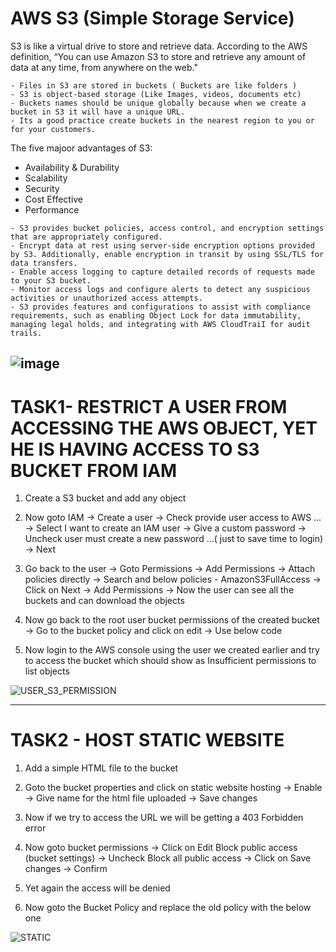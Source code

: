 # AWS S3 (Simple Storage Service)

S3 is like a virtual drive to store and retrieve data. According to the AWS definition, “You can use Amazon S3 to store and retrieve any amount of data at any time, from anywhere on the web."

```
- Files in S3 are stored in buckets ( Buckets are like folders )
- S3 is object-based storage (Like Images, videos, documents etc)
- Buckets names should be unique globally because when we create a bucket in S3 it will have a unique URL.
- Its a good practice create buckets in the nearest region to you or for your customers.
```

The five majoor advantages of S3:

- Availability & Durability
- Scalability
- Security
- Cost Effective
- Performance

```
- S3 provides bucket policies, access control, and encryption settings that are appropriately configured. 
- Encrypt data at rest using server-side encryption options provided by S3. Additionally, enable encryption in transit by using SSL/TLS for data transfers. 
- Enable access logging to capture detailed records of requests made to your S3 bucket. 
- Monitor access logs and configure alerts to detect any suspicious activities or unauthorized access attempts. 
- S3 provides features and configurations to assist with compliance requirements, such as enabling Object Lock for data immutability, managing legal holds, and integrating with AWS CloudTraiI for audit trails. 
```
![image](https://github.com/Pavan-1997/AWS_S3/assets/32020205/2742ddc9-ead5-45e7-8185-a03c805f6651)
---

# TASK1- RESTRICT A USER FROM ACCESSING THE AWS OBJECT, YET HE IS HAVING ACCESS TO S3 BUCKET FROM IAM 

1. Create a S3 bucket and add any object 

2. Now goto IAM -> Create a user -> Check provide user access to AWS … -> Select I want to create an IAM user -> Give a custom password -> Uncheck user must create a new password …( just to save time to login) -> Next

3. Go back to the user -> Goto Permissions -> Add Permissions -> Attach policies directly -> Search and below policies - AmazonS3FullAccess ->  Click on Next -> Add Permissions -> Now the user can see all the buckets and can download the objects

4.  Now go back to the root user bucket permissions of the created bucket -> Go to the bucket policy and click on edit  -> Use below code
	
5. Now login to the AWS console using the user we created earlier and try to access the bucket which should show as Insufficient permissions to list objects

![USER_S3_PERMISSION](https://github.com/Pavan-1997/AWS_S3/assets/32020205/b7a95811-12f4-4bf4-a349-b344d2b01f88)

---

# TASK2 - HOST STATIC WEBSITE

1. Add a simple HTML file to the bucket 

2. Goto the bucket properties and click on static website hosting -> Enable -> Give name for the html file uploaded -> Save changes

3. Now if we try to access the URL we will be getting a 403 Forbidden error

4. Now goto bucket permissions -> Click on Edit Block public access (bucket settings) -> Uncheck Block all public access -> Click on Save changes -> Confirm 

5. Yet again the access will be denied 

6. Now goto the Bucket Policy and replace the old policy with the below one

![STATIC](https://github.com/Pavan-1997/AWS_S3/assets/32020205/a1c0824c-048c-41a2-b692-bda7d824633e)







